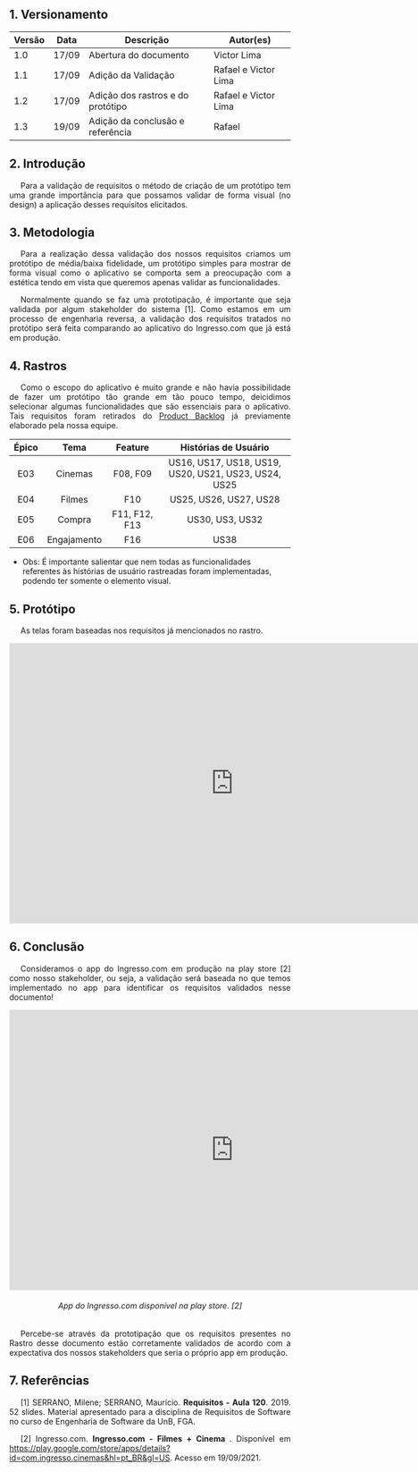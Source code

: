 ## 1. Versionamento

| Versão | Data  | Descrição             | Autor(es)       |
| ------ | ----- | --------------------- | --------------- |
| 1.0    | 17/09 | Abertura do documento | Victor Lima |
| 1.1    | 17/09 | Adição da Validação | Rafael e Victor Lima |
| 1.2    | 17/09 | Adição dos rastros e do protótipo | Rafael e Victor Lima |
| 1.3    | 19/09 | Adição da conclusão e referência | Rafael |


## 2. Introdução
<p style="text-align: justify; text-indent: 20px">Para a validação de requisitos o método de criação de um protótipo tem uma grande importância para que possamos validar de forma visual (no design) a aplicação desses requisitos elicitados.</p>

## 3. Metodologia

<p style="text-align: justify; text-indent: 20px">Para a realização dessa validação dos nossos requisitos criamos um protótipo de média/baixa fidelidade, um protótipo simples para mostrar de forma visual como o aplicativo se comporta sem a preocupação com a estética tendo em vista que queremos apenas validar as funcionalidades.</p>

<p style="text-align: justify; text-indent: 20px">Normalmente quando se faz uma prototipação, é importante que seja validada por algum stakeholder do sistema [1]. Como estamos em um processo de engenharia reversa, a validação dos requisitos tratados no protótipo será feita comparando ao aplicativo do Ingresso.com que já está em produção.</p>

## 4. Rastros

<p style="text-align: justify; text-indent: 20px">Como o escopo do aplicativo é muito grande e não havia possibilidade de fazer um protótipo tão grande em tão pouco tempo, deicidimos selecionar algumas funcionalidades que são essenciais para o aplicativo. Tais requisitos foram retirados do <a href="../../modelagem/product_backlog">Product Backlog</a> já previamente elaborado pela nossa equipe.</p>

|Épico|Tema|Feature|Histórias de Usuário|
|:--:|:--:|:----:|:--:|
|E03|Cinemas|F08, F09|US16, US17, US18, US19, US20, US21, US23, US24, US25|
|E04|Filmes|F10|US25, US26, US27, US28|
|E05|Compra|F11, F12, F13|US30, US3, US32|
|E06|Engajamento|F16|US38|

* Obs: É importante salientar que nem todas as funcionalidades referentes às histórias de usuário rastreadas foram implementadas, podendo ter somente o elemento visual.


## 5. Protótipo

<p style="text-align: justify; text-indent: 20px">As telas foram baseadas nos requisitos já mencionados no rastro.</p>

<iframe style="border: 1px solid rgba(0, 0, 0, 0.1);" width="800" height="500" src="https://www.figma.com/embed?embed_host=share&url=https%3A%2F%2Fwww.figma.com%2Fproto%2FjUMzlIXt7PDyOFyT87P74O%2FIngresso.com-Baixa-Fidelidade%3Fnode-id%3D85%253A701%26scaling%3Dscale-down%26page-id%3D70%253A14%26starting-point-node-id%3D85%253A443" allowfullscreen></iframe>

## 6. Conclusão
<p style="text-align: justify; text-indent: 20px">Consideramos o app do Ingresso.com em produção na play store [2] como nosso stakeholder, ou seja, a validação será baseada no que temos implementado no app para identificar os requisitos validados nesse documento!</p>

<iframe style="border: 1px solid rgba(0, 0, 0, 0.1);" width="800" height="500" src="https://www.figma.com/embed?embed_host=share&url=https%3A%2F%2Fwww.figma.com%2Ffile%2FLri10pagJdWbwrqn46RpUN%2FIngresso.com-App-mobile%3Fnode-id%3D0%253A1" allowfullscreen></iframe>
<h6 align="center">App do Ingresso.com disponível na play store. [2]</h6>

<p style="text-align: justify; text-indent: 20px">Percebe-se através da prototipação que os requisitos presentes no Rastro desse documento estão corretamente validados de acordo com a expectativa dos nossos stakeholders que seria o próprio app em produção.</p>

## 7. Referências

<p style="text-align: justify; text-indent: 20px">[1] SERRANO, Milene; SERRANO, Maurício. <b>Requisitos - Aula 120</b>. 2019. 52 slides. Material apresentado para a disciplina de Requisitos de Software no curso de Engenharia de Software da UnB, FGA.</p>
<p style="text-align: justify; text-indent: 20px">[2] Ingresso.com. <b>Ingresso.com - Filmes + Cinema
</b>. Disponível em <a href="https://play.google.com/store/apps/details?id=com.ingresso.cinemas&hl=pt_BR&gl=US">https://play.google.com/store/apps/details?id=com.ingresso.cinemas&hl=pt_BR&gl=US</a>. Acesso em 19/09/2021.</p>


 

